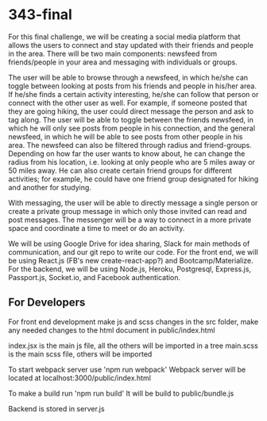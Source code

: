 # 343-final

For this final challenge, we will be creating a social media platform that allows the users to connect and stay updated with their friends and people in the area.
There will be two main components: newsfeed from friends/people in your area and messaging with individuals or groups.

The user will be able to browse through a newsfeed, in which he/she can toggle between looking at posts from his friends and people in his/her area. If he/she finds a certain activity interesting, he/she can follow that person or connect with the other user as well. For example, if someone posted that they are going hiking, the user could direct message the person and ask to tag along. The user will be able to toggle between the friends newsfeed, in which he will only see posts from people in his connection, and the general newsfeed, in which he will be able to see posts from other people in his area. The newsfeed can also be filtered through radius and friend-groups. Depending on how far the user wants to know about, he can change the radius from his location, i.e. looking at only people who are 5 miles away or 50 miles away. He can also create certain friend groups for different activities; for example, he could have one friend group designated for hiking and another for studying. 

With messaging, the user will be able to directly message a single person or create a private group message in which only those invited can read and post messages. The messenger will be a way to connect in a more private space and coordinate a time to meet or do an activity. 


We will be using Google Drive for idea sharing, Slack for main methods of communication, and our git repo to write our code. 
For the front end, we will be using React.js (FB's new create-react-app?) and Bootcamp/Materialize.
For the backend, we will be using Node.js, Heroku, Postgresql, Express.js, Passport.js, Socket.io, and Facebook authentication.

## For Developers
For front end development make js and scss changes in the src folder, make any needed changes to the html document in public/index.html

index.jsx is the main js file, all the others will be imported in a tree
main.scss is the main scss file, others will be imported

To start webpack server use 'npm run webpack'
Webpack server will be located at localhost:3000/public/index.html

To make a build run 'npm run build'
It will be build to public/bundle.js 

Backend is stored in server.js